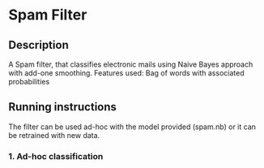 # Spam Filter

## Description
A Spam filter, that classifies electronic mails using Naive Bayes approach with add-one smoothing.
Features used: Bag of words with associated probabilities

## Running instructions
The filter can be used ad-hoc with the model provided (spam.nb) or it can be retrained with new data.

### 1. Ad-hoc classification